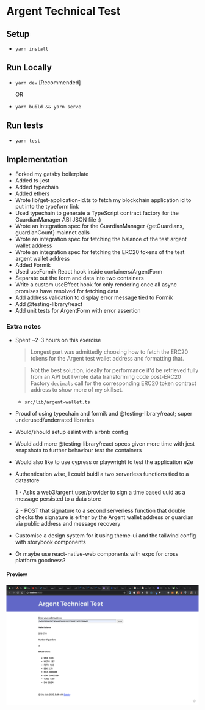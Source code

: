 # Argent Technical Test

## Setup

- `yarn install`

## Run Locally

- `yarn dev` [Recommended]

  OR

- `yarn build && yarn serve`

## Run tests

- `yarn test`

## Implementation

- Forked my gatsby boilerplate
- Added ts-jest
- Added typechain
- Added ethers
- Wrote lib/get-application-id.ts to fetch my blockchain application id to put into the typeform link
- Used typechain to generate a TypeScript contract factory for the GuardianManager ABI JSON file :)
- Wrote an integration spec for the GuardianManager {getGuardians, guardianCount} mainnet calls
- Wrote an integration spec for fetching the balance of the test argent wallet address
- Wrote an integration spec for fetching the ERC20 tokens of the test argent wallet address
- Added Formik
- Used useFormik React hook inside containers/ArgentForm
- Separate out the form and data into two containers
- Write a custom useEffect hook for only rendering once all async promises have resolved for fetching data
- Add address validation to display error message tied to Formik
- Add @testing-library/react
- Add unit tests for ArgentForm with error assertion

### Extra notes

- Spent ~2-3 hours on this exercise

  > Longest part was admittedly choosing how to fetch the ERC20 tokens for the Argent test wallet address and formatting that.

  > Not the best solution, ideally for performance it'd be retrieved fully from an API but I wrote data transforming code post-ERC20 Factory `decimals` call for the corresponding ERC20 token contract address to show more of my skillset.

  - `src/lib/argent-wallet.ts`

- Proud of using typechain and formik and @testing-library/react; super underused/underrated libraries

- Would/should setup eslint with airbnb config
- Would add more @testing-library/react specs given more time with jest snapshots to further behaviour test the containers
- Would also like to use cypress or playwright to test the application e2e

- Authentication wise, I could buidl a two serverless functions tied to a datastore

  1 - Asks a web3/argent user/provider to sign a time based uuid as a message persisted to a data store

  2 - POST that signature to a second serverless function that double checks the signature is either by the Argent wallet address or guardian via public address and message recovery

- Customise a design system for it using theme-ui and the tailwind config with storybook components

- Or maybe use react-native-web components with expo for cross platform goodness?

#### Preview

![App Screenshot](./static/app-screenshot.png)
